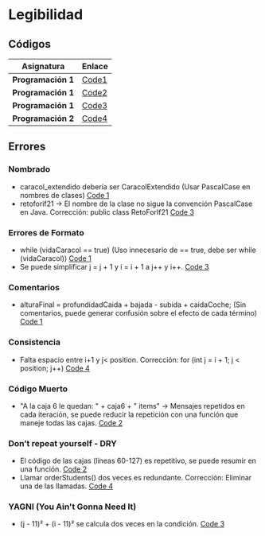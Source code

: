 # Legibilidad

## Códigos

| Asignatura       | Enlace |
|------------------|--------|
| **Programación 1** | [Code1](https://github.com/srgiom/prg1-22-23/blob/8136a23dc0fcb7b62ec2a82121447e97e24f9a83/retos/entregas/sergioMoreno/caracol/caracol_extendido.java) |
| **Programación 1**          | [Code2](https://github.com/srgiom/prg1-22-23/blob/8136a23dc0fcb7b62ec2a82121447e97e24f9a83/retos/entregas/sergioMoreno/retoCCCF/CCCF_ampliado.java) |
| **Programación 1**          | [Code3](https://github.com/srgiom/prg1-22-23/blob/8136a23dc0fcb7b62ec2a82121447e97e24f9a83/retos/entregas/sergioMoreno/retoForIF/retoforif21.java) |
| **Programación 2**          | [Code4](https://github.com/srgiom/progra2-22-23/tree/041357bb57a1344885c79e200e0efc4bc923ae9e/ejercicios/entregas/sergioMoreno/EX001-PooStudent/src) |

## Errores

### Nombrado
- caracol_extendido debería ser CaracolExtendido (Usar PascalCase en nombres de clases) [Code 1](https://github.com/srgiom/prg1-22-23/blob/8136a23dc0fcb7b62ec2a82121447e97e24f9a83/retos/entregas/sergioMoreno/caracol/caracol_extendido.java#L1)
- retoforif21 → El nombre de la clase no sigue la convención PascalCase en Java.
Corrección: public class RetoForIf21 [Code 3](https://github.com/srgiom/prg1-22-23/blob/8136a23dc0fcb7b62ec2a82121447e97e24f9a83/retos/entregas/sergioMoreno/retoForIF/retoforif21.java#L1)

### Errores de Formato
- while (vidaCaracol == true) (Uso innecesario de == true, debe ser while (vidaCaracol)) [Code 1](https://github.com/srgiom/prg1-22-23/blob/8136a23dc0fcb7b62ec2a82121447e97e24f9a83/retos/entregas/sergioMoreno/caracol/caracol_extendido.java#L16)
- Se puede simplificar j = j + 1 y i = i + 1 a j++ y i++. [Code 3](https://github.com/srgiom/prg1-22-23/blob/8136a23dc0fcb7b62ec2a82121447e97e24f9a83/retos/entregas/sergioMoreno/retoForIF/retoforif21.java#L7)

### Comentarios
- alturaFinal = profundidadCaida + bajada - subida + caidaCoche; (Sin comentarios, puede generar confusión sobre el efecto de cada término) [Code 1](https://github.com/srgiom/prg1-22-23/blob/8136a23dc0fcb7b62ec2a82121447e97e24f9a83/retos/entregas/sergioMoreno/caracol/caracol_extendido.java#L63)

### Consistencia
- Falta espacio entre i+1 y j< position.
Corrección: for (int j = i + 1; j < position; j++) [Code 4](https://github.com/srgiom/progra2-22-23/blob/041357bb57a1344885c79e200e0efc4bc923ae9e/ejercicios/entregas/sergioMoreno/EX001-PooStudent/src/Subject.java#L69)

### Código Muerto
- "A la caja 6 le quedan: " + caja6 + " items" → Mensajes repetidos en cada iteración, se puede reducir la repetición con una función que maneje todas las cajas. [Code 2](https://github.com/srgiom/prg1-22-23/blob/8136a23dc0fcb7b62ec2a82121447e97e24f9a83/retos/entregas/sergioMoreno/retoCCCF/CCCF_ampliado.java#L189)

### Don’t repeat yourself - DRY
- El código de las cajas (líneas 60-127) es repetitivo, se puede resumir en una función. [Code 2](https://github.com/srgiom/prg1-22-23/blob/8136a23dc0fcb7b62ec2a82121447e97e24f9a83/retos/entregas/sergioMoreno/retoCCCF/CCCF_ampliado.java#L109)
- Llamar orderStudents() dos veces es redundante.
Corrección: Eliminar una de las llamadas. [Code 4](https://github.com/srgiom/progra2-22-23/blob/041357bb57a1344885c79e200e0efc4bc923ae9e/ejercicios/entregas/sergioMoreno/EX001-PooStudent/src/Subject.java#L82)

### YAGNI (You Ain't Gonna Need It)
- (j - 11)² + (i - 11)² se calcula dos veces en la condición. [Code 3](https://github.com/srgiom/prg1-22-23/blob/8136a23dc0fcb7b62ec2a82121447e97e24f9a83/retos/entregas/sergioMoreno/retoForIF/retoforif21.java#L12)

